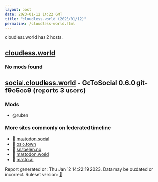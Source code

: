 ```yaml
---
layout: post
date: 2023-01-12 14:22 GMT
title: "cloudless.world (2023/01/12)"
permalink: /cloudless-world.html
---
```


cloudless.world has 2 hosts.

## [cloudless.world](https://cloudless.world)

### No mods found

## [social.cloudless.world](https://social.cloudless.world) - GoToSocial 0.6.0 git-f9e5ec9  (reports 3 users)

### Mods
 * @ruben

### More sites commonly on federated timeline

* 🐘 [mastodon.social](/mastodon-social.html)
* 🐘 [oslo.town](/oslo-town.html)
* 🐘 [snabelen.no](/snabelen-no.html)
* 🐘 [mastodon.world](/mastodon-world.html)
* 🐘 [masto.ai](/masto-ai.html)

Report generated on: Thu Jan 12 14:22:19 2023. Data may be outdated or incorrect.
Ruleset version: [🧁](/version-cupcake)
